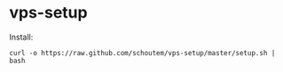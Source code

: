 # vps-setup

Install:
```
curl -o https://raw.github.com/schoutem/vps-setup/master/setup.sh | bash
```
